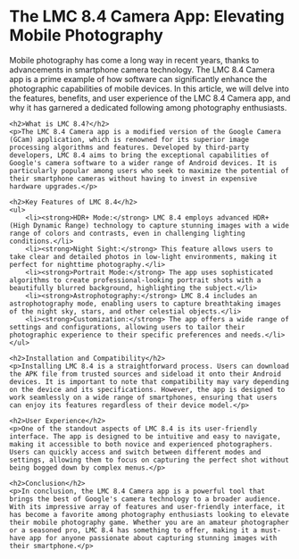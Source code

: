 <!DOCTYPE html>
<html>
<head>
    <title>The LMC 8.4 Camera App: Elevating Mobile Photography</title>
</head>
<body>
    <h1>The LMC 8.4 Camera App: Elevating Mobile Photography</h1>
    <p>Mobile photography has come a long way in recent years, thanks to advancements in smartphone camera technology. The LMC 8.4 Camera app is a prime example of how software can significantly enhance the photographic capabilities of mobile devices. In this article, we will delve into the features, benefits, and user experience of the LMC 8.4 Camera app, and why it has garnered a dedicated following among photography enthusiasts.</p>

    <h2>What is LMC 8.4?</h2>
    <p>The LMC 8.4 Camera app is a modified version of the Google Camera (GCam) application, which is renowned for its superior image processing algorithms and features. Developed by third-party developers, LMC 8.4 aims to bring the exceptional capabilities of Google's camera software to a wider range of Android devices. It is particularly popular among users who seek to maximize the potential of their smartphone cameras without having to invest in expensive hardware upgrades.</p>

    <h2>Key Features of LMC 8.4</h2>
    <ul>
        <li><strong>HDR+ Mode:</strong> LMC 8.4 employs advanced HDR+ (High Dynamic Range) technology to capture stunning images with a wide range of colors and contrasts, even in challenging lighting conditions.</li>
        <li><strong>Night Sight:</strong> This feature allows users to take clear and detailed photos in low-light environments, making it perfect for nighttime photography.</li>
        <li><strong>Portrait Mode:</strong> The app uses sophisticated algorithms to create professional-looking portrait shots with a beautifully blurred background, highlighting the subject.</li>
        <li><strong>Astrophotography:</strong> LMC 8.4 includes an astrophotography mode, enabling users to capture breathtaking images of the night sky, stars, and other celestial objects.</li>
        <li><strong>Customization:</strong> The app offers a wide range of settings and configurations, allowing users to tailor their photographic experience to their specific preferences and needs.</li>
    </ul>

    <h2>Installation and Compatibility</h2>
    <p>Installing LMC 8.4 is a straightforward process. Users can download the APK file from trusted sources and sideload it onto their Android devices. It is important to note that compatibility may vary depending on the device and its specifications. However, the app is designed to work seamlessly on a wide range of smartphones, ensuring that users can enjoy its features regardless of their device model.</p>

    <h2>User Experience</h2>
    <p>One of the standout aspects of LMC 8.4 is its user-friendly interface. The app is designed to be intuitive and easy to navigate, making it accessible to both novice and experienced photographers. Users can quickly access and switch between different modes and settings, allowing them to focus on capturing the perfect shot without being bogged down by complex menus.</p>

    <h2>Conclusion</h2>
    <p>In conclusion, the LMC 8.4 Camera app is a powerful tool that brings the best of Google's camera technology to a broader audience. With its impressive array of features and user-friendly interface, it has become a favorite among photography enthusiasts looking to elevate their mobile photography game. Whether you are an amateur photographer or a seasoned pro, LMC 8.4 has something to offer, making it a must-have app for anyone passionate about capturing stunning images with their smartphone.</p>
</body>
</html>
